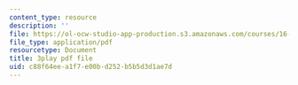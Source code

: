 ```yaml
---
content_type: resource
description: ''
file: https://ol-ocw-studio-app-production.s3.amazonaws.com/courses/16-687-private-pilot-ground-school-january-iap-2019/c88f64eea1f7e00bd252b5b5d3d1ae7d_PHtPau1c5sU.pdf
file_type: application/pdf
resourcetype: Document
title: 3play pdf file
uid: c88f64ee-a1f7-e00b-d252-b5b5d3d1ae7d
---
```

